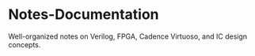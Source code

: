 # Notes-Documentation
Well-organized notes on Verilog, FPGA, Cadence Virtuoso, and IC design concepts.
